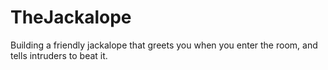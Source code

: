 # TheJackalope
Building a friendly jackalope that greets you when you enter the room, and tells intruders to beat it.
